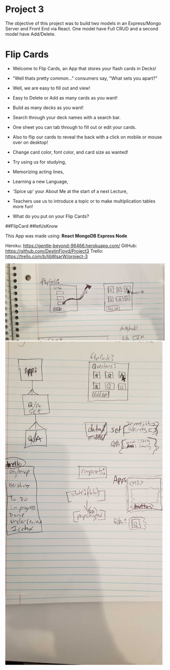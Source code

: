 # Project 3 

The objective of this project was to build two models in an Express/Mongo Server and Front End via React. One model have Full CRUD and a second model have Add/Delete.

# Flip Cards


* Welcome to Flip Cards, an App that stores your flash cards in Decks! 

* "Well thats pretty common..." consumers say, "What sets you apart?"

* Well, we are easy to fill out and view! 

* Easy to Delete or Add as many cards as you want!

* Build as many decks as you want!

* Search through your deck names with a search bar.

* One sheet you can tab through to fill out or edit your cards. 

* Also to flip our cards to reveal the back with a click on mobile or 
 mouse over on desktop! 

* Change card color, font color, and card size as wanted!


* Try using us for studying,
* Memorizing acting lines, 
* Learning a new Language,
* 'Spice up' your About Me at the start of a next Lecture, 
* Teachers use us to introduce a topic or to make multiplication tables more fun! 


* What do you put on your Flip Cards? 

##FlipCard ##letUsKnow 

This App was made using: **React MongoDB Express Node**


Heroku: https://gentle-beyond-96466.herokuapp.com/
GitHub: https://github.com/DestinFloyd/Project3
Trello: https://trello.com/b/IjbWsarW/project-3


![wireframe](wireFrames/WireFrameofPro3.jpg)
![erd](wireFrames/ERD:DataPlanning.jpg)

